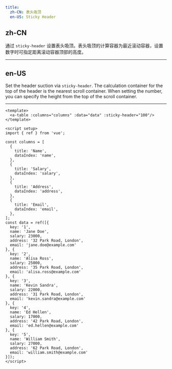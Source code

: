 ```yaml
title:
  zh-CN: 表头吸顶
  en-US: Sticky Header
```

## zh-CN

通过 `sticky-header` 设置表头吸顶。表头吸顶的计算容器为最近滚动容器，设置数字时可指定距离滚动容器顶部的高度。

---

## en-US

Set the header suction via `sticky-header`. The calculation container for the top of the header is the nearest scroll container. When setting the number, you can specify the height from the top of the scroll container.

---

```vue
<template>
  <a-table :columns="columns" :data="data" :sticky-header="100"/>
</template>

<script setup>
import { ref } from 'vue';

const columns = [
  {
    title: 'Name',
    dataIndex: 'name',
  },
  {
    title: 'Salary',
    dataIndex: 'salary',
  },
  {
    title: 'Address',
    dataIndex: 'address',
  },
  {
    title: 'Email',
    dataIndex: 'email',
  },
];
const data = ref([{
  key: '1',
  name: 'Jane Doe',
  salary: 23000,
  address: '32 Park Road, London',
  email: 'jane.doe@example.com'
}, {
  key: '2',
  name: 'Alisa Ross',
  salary: 25000,
  address: '35 Park Road, London',
  email: 'alisa.ross@example.com'
}, {
  key: '3',
  name: 'Kevin Sandra',
  salary: 22000,
  address: '31 Park Road, London',
  email: 'kevin.sandra@example.com'
}, {
  key: '4',
  name: 'Ed Hellen',
  salary: 17000,
  address: '42 Park Road, London',
  email: 'ed.hellen@example.com'
}, {
  key: '5',
  name: 'William Smith',
  salary: 27000,
  address: '62 Park Road, London',
  email: 'william.smith@example.com'
}]);
</script>
```
